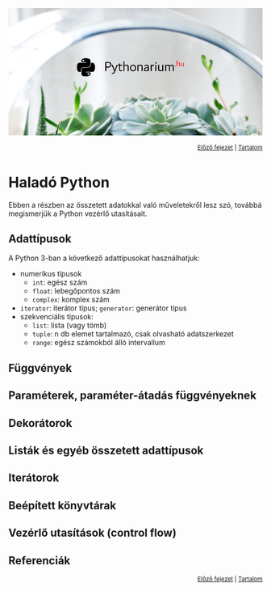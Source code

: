 ![Pythonarium](../../PythonariumLogo.png)

<p align="right"><sup><a href="02_base_syntax.md">Előző fejezet</a> | <a href="README.md">Tartalom</a></sup></p>

# Haladó Python

Ebben a részben az összetett adatokkal való műveletekről lesz szó, továbbá megismerjük a Python vezérlő utasításait.

## Adattípusok

A Python 3-ban a következő adattípusokat használhatjuk:
- numerikus típusok
  - `int`: egész szám
  - `float`: lebegőpontos szám
  - `complex`: komplex szám
- `iterator`: iterátor típus; `generator`: generátor típus
- szekvenciális típusok: 
  - `list`: lista (vagy tömb)
  - `tuple`: n db elemet tartalmazó, csak olvasható adatszerkezet
  - `range`: egész számokból álló intervallum

## Függvények

## Paraméterek, paraméter-átadás függvényeknek

## Dekorátorok

## Listák és egyéb összetett adattípusok

## Iterátorok

## Beépített könyvtárak

## Vezérlő utasítások (control flow)  

## Referenciák

<p align="right"><sup><a href="02_base_syntax.md">Előző fejezet</a> | <a href="README.md">Tartalom</a></sup></p>
